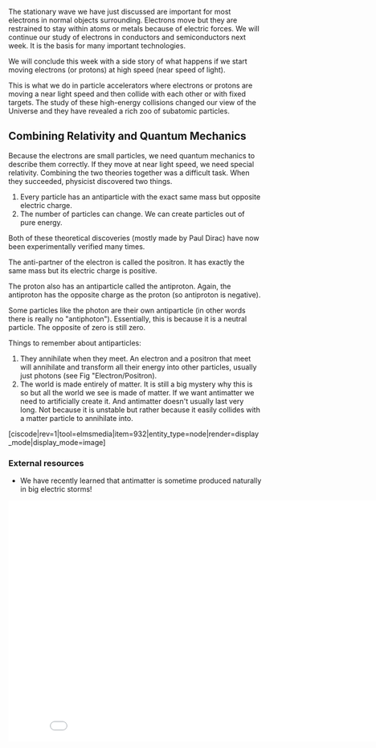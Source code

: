 The stationary wave we have just discussed are important for most electrons in normal objects surrounding. Electrons move but they are restrained to stay within atoms or metals because of electric forces. We will continue our study of electrons in conductors and semiconductors next week. It is the basis for many important technologies. 

We will conclude this week with a side story of what happens if we start moving electrons (or protons) at high speed (near speed of light). 

This is what we do in particle accelerators where electrons or protons are moving a near light speed and then collide with each other or with fixed targets. The study of these high-energy collisions changed our view of the Universe and they have revealed a rich zoo of subatomic particles. 

## Combining Relativity and Quantum Mechanics

Because the electrons are small particles, we need quantum mechanics to describe them correctly. If they move at near light speed, we need special relativity. Combining the two theories together was a difficult task. When they succeeded, physicist discovered two things. 

1. Every particle has an antiparticle with the exact same mass but opposite electric charge. 
2. The number of particles can change. We can create particles out of pure energy. 

Both of these theoretical discoveries (mostly made by Paul Dirac) have now been experimentally verified many times. 

The anti-partner of the electron is called the positron. It has exactly the same mass but its electric charge is positive.

The proton also has an antiparticle called the antiproton. Again, the antiproton has the opposite charge as the proton (so antiproton is negative).

Some particles like the photon are their own antiparticle (in other words there is really no "antiphoton"). Essentially, this is because it is a neutral particle. The opposite of zero is still zero.

Things to remember about antiparticles:

1. They annihilate when they meet. An electron and a positron that meet will annihilate and transform all their energy into other particles, usually just photons (see Fig "Electron/Positron).
2. The world is made entirely of matter. It is still a big mystery why this is so but all the world we see is made of matter. If we want antimatter we need to artificially create it. And antimatter doesn't usually last very long. Not because it is unstable but rather because it easily collides with a matter particle to annihilate into.

[ciscode|rev=1|tool=elmsmedia|item=932|entity_type=node|render=display_mode|display_mode=image]

### External resources

- We have recently learned that antimatter is sometime produced naturally in big electric storms!

<iframe allowfullscreen="" frameborder="0" height="480" mozallowfullscreen="" src="//commons.wikimedia.org/wiki/File:Antimatter_Explosions_2.ogv?embedplayer=yes" webkitallowfullscreen="" width="854"></iframe>